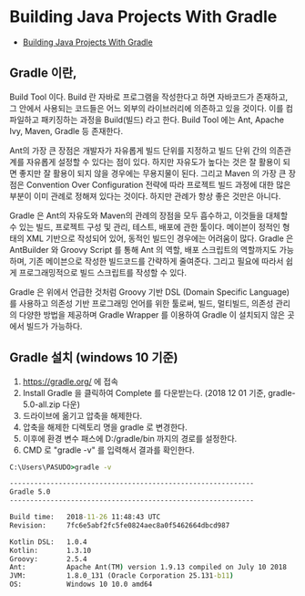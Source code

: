 # Building Java Projects With Gradle
- [Building Java Projects With Gradle](https://spring.io/guides/gs/gradle/#initial)

## Gradle 이란,
Build Tool 이다. Build 란 자바로 프로그램을 작성한다고 하면 자바코드가 존재하고, 그 안에서 사용되는 코드들은 어느 외부의 라이브러리에 의존하고 있을 것이다. 이를 컴파일하고 패키징하는 과정을 Build(빌드) 라고 한다. Build Tool 에는 Ant, Apache Ivy, Maven, Gradle 등 존재한다.
   
Ant의 가장 큰 장점은 개발자가 자유롭게 빌드 단위를 지정하고 빌드 단위 간의 의존관계를 자유롭게 설정할 수 있다는 점이 있다. 하지만 자유도가 높다는 것은 잘 활용이 되면 좋지만 잘 활용이 되지 않을 경우에는 무용지물이 된다. 그리고 Maven 의 가장 큰 장점은 Convention Over Configuration 전략에 따라 프로젝트 빌드 과정에 대한 많은 부분이 이미 관례로 정해져 있다는 것이다. 하지만 관례가 항상 좋은 것만은 아니다.

Gradle 은 Ant의 자유도와 Maven의 관례의 장점을 모두 흡수하고, 이것들을 대체할 수 있는 빌드, 프로젝트 구성 및 관리, 테스트, 배포에 관한 툴이다. 메이븐이 정적인 형태의 XML 기반으로 작성되어 있어, 동적인 빌드인 경우에는 어려움이 많다. Gradle 은 AntBuilder 와 Groovy Script 를 통해 Ant 의 역할, 배포 스크립트의 역할까지도 가능하며, 기존 메이븐으로 작성한 빌드코드를 간략하게 줄여준다. 그리고 필요에 따라서 쉽게 프로그래밍적으로 빌드 스크립트를 작성할 수 있다.
   
Gradle 은 위에서 언급한 것처럼 Groovy 기반 DSL (Domain Specific Language) 를 사용하고 의존성 기반 프로그래밍 언어를 위한 툴로써, 빌드, 멀티빌드, 의존성 관리의 다양한 방법을 제공하며 Gradle Wrapper 를 이용하여 Gradle 이 설치되지 않은 곳에서 빌드가 가능하다.


## Gradle 설치 (windows 10 기준)
1. https://gradle.org/ 에 접속
2. Install Gradle 을 클릭하여 Complete 를 다운받는다. (2018 12 01 기준, gradle-5.0-all.zip 다운)
3. 드라이브에 옮기고 압축을 해제한다.
4. 압축을 해제한 디렉토리 명을 gradle 로 변경한다.
5. 이후에 환경 변수 패스에 D:/gradle/bin 까지의 경로를 설정한다.
6. CMD 로 "gradle -v" 를 입력해서 결과를 확인한다.
```cmd
C:\Users\PASUDO>gradle -v

------------------------------------------------------------
Gradle 5.0
------------------------------------------------------------

Build time:   2018-11-26 11:48:43 UTC
Revision:     7fc6e5abf2fc5fe0824aec8a0f5462664dbcd987

Kotlin DSL:   1.0.4
Kotlin:       1.3.10
Groovy:       2.5.4
Ant:          Apache Ant(TM) version 1.9.13 compiled on July 10 2018
JVM:          1.8.0_131 (Oracle Corporation 25.131-b11)
OS:           Windows 10 10.0 amd64
```
